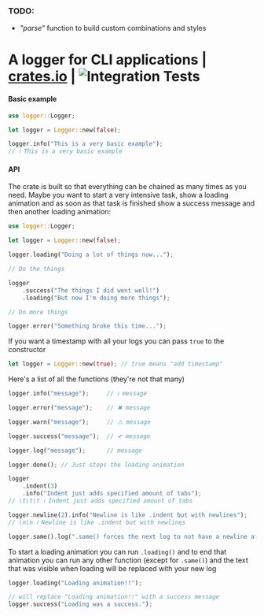 ### TODO:
* *"parse"* function to build custom combinations and styles


# A logger for CLI applications | [crates.io](https://crates.io/crates/paris) | ![Integration Tests](https://github.com/SirTheViking/logger/workflows/Integration%20Tests/badge.svg)

#### Basic example
```rust
use logger::Logger;

let logger = Logger::new(false);

logger.info("This is a very basic example");
// ℹ This is a very basic example
```

#### API

The crate is built so that everything can be chained as many times as you need.
Maybe you want to start a very intensive task, show a loading animation
and as soon as that task is finished show a success message and then another
loading animation:
```rust
use logger::Logger;

let logger = Logger::new(false);

logger.loading("Doing a lot of things now...");

// Do the things

logger
    .success("The things I did went well!")
    .loading("But now I'm doing more things");

// Do more things

logger.error("Something broke this time...");
``` 

If you want a timestamp with all your logs you can pass `true` to the
constructor
```rust
let logger = Logger::new(true); // true means "add timestamp"
```

Here's a list of all the functions (they're not that many)

```rust
logger.info("message");     // ℹ message

logger.error("message");    // ✖ message

logger.warn("message");     // ⚠ message

logger.success("message");  // ✔ message

logger.log("message");      // message

logger.done(); // Just stops the loading animation

logger
    .indent(3)
    .info("Indent just adds specified amount of tabs");
// \t\t\t ℹ Indent just adds specified amount of tabs

logger.newline(2).info("Newline is like .indent but with newlines");
// \n\n ℹ Newline is like .indent but with newlines

logger.same().log(".same() forces the next log to not have a newline after it");

```

To start a loading animation you can run `.loading()` and to end that
animation you can run any other function (except for `.same()`) and the 
text that was visible when loading will be replaced with your new log
```rust
logger.loading("Loading animation!!");

// will replace "Loading animation!!" with a success message
logger.success("Loading was a success.");
```
